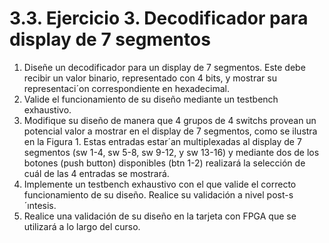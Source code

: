 # 3.3. Ejercicio 3. Decodificador para display de 7 segmentos
 1. Diseñe un decodificador para un display de 7 segmentos. Este debe recibir un valor binario,
 representado con 4 bits, y mostrar su representaci´on correspondiente en hexadecimal.
 2. Valide el funcionamiento de su diseño mediante un testbench exhaustivo.
 3. Modifique su diseño de manera que 4 grupos de 4 switchs provean un potencial valor
 a mostrar en el display de 7 segmentos, como se ilustra en la Figura 1. Estas entradas
 estar´an multiplexadas al display de 7 segmentos (sw 1-4, sw 5-8, sw 9-12, y sw 13-16)
 y mediante dos de los botones (push button) disponibles (btn 1-2) realizará la selección
 de cuál de las 4 entradas se mostrará.
 4. Implemente un testbench exhaustivo con el que valide el correcto funcionamiento de su
 diseño. Realice su validación a nivel post-s´ıntesis.
 5. Realice una validación de su diseño en la tarjeta con FPGA que se utilizará a lo largo del
 curso.
